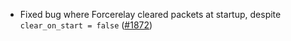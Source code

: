 - Fixed bug where Forcerelay cleared packets at startup, despite
 `clear_on_start = false` ([#1872](https://github.com/informalsystems/ibc-rs/issues/1872))
